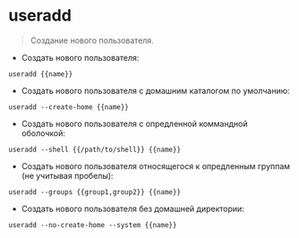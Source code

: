 # useradd

> Создание нового пользователя.

- Создать нового пользователя:

`useradd {{name}}`

- Создать нового пользователя с домашним каталогом по умолчанию:

`useradd --create-home {{name}}`

- Создать нового пользователя с опредленной коммандной оболочкой:

`useradd --shell {{/path/to/shell}} {{name}}`

- Создать нового пользователя относящегося к опредленным группам (не учитывая пробелы):

`useradd --groups {{group1,group2}} {{name}}`

- Создать нового пользователя без домашней директории:

`useradd --no-create-home --system {{name}}`
